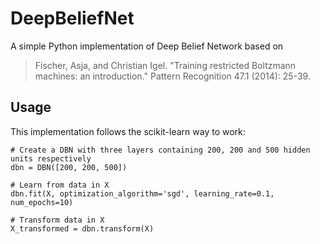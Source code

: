 # DeepBeliefNet
A simple Python implementation of Deep Belief Network based on 
> Fischer, Asja, and Christian Igel. "Training restricted Boltzmann machines: an introduction." Pattern Recognition 47.1 (2014): 25-39.

## Usage
This implementation follows the scikit-learn way to work:
  
    # Create a DBN with three layers containing 200, 200 and 500 hidden units respectively
    dbn = DBN([200, 200, 500])
    
    # Learn from data in X
    dbn.fit(X, optimization_algorithm='sgd', learning_rate=0.1, num_epochs=10)
    
    # Transform data in X
    X_transformed = dbn.transform(X)
